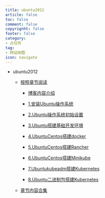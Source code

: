 ```yaml
---
title: ubuntu2012
article: false
toc: false
comment: false
copyrignht: false
footer: false
category:
- 占位符 
tag:
- 网站地图
icon: navigate 
---
```


- ubuntu2012

    - <a href="shardings">按照章节阅读</a>


        - <a href="shardings/ubuntu2012-chapter-0.博客内容介绍.html">博客内容介绍</a>

        - <a href="shardings/ubuntu2012-chapter-1.安装Ubuntu操作系统.html">1.安装Ubuntu操作系统</a>

        - <a href="shardings/ubuntu2012-chapter-2.Ubuntu操作系统初始设置.html">2.Ubuntu操作系统初始设置</a>

        - <a href="shardings/ubuntu2012-chapter-3.Ubuntu搭建基础开发环境.html">3.Ubuntu搭建基础开发环境</a>

        - <a href="shardings/ubuntu2012-chapter-4.UbuntuCentos搭建docker.html">4.UbuntuCentos搭建docker</a>

        - <a href="shardings/ubuntu2012-chapter-5.UbuntuCentos搭建Rancher.html">5.UbuntuCentos搭建Rancher</a>

        - <a href="shardings/ubuntu2012-chapter-6.UbuntuCentos搭建Minikube.html">6.UbuntuCentos搭建Minikube</a>

        - <a href="shardings/ubuntu2012-chapter-7.Ubuntukubeadm搭建Kubernetes.html">7.Ubuntukubeadm搭建Kubernetes</a>

        - <a href="shardings/ubuntu2012-chapter-8.Ubuntu二进制包搭建Kubernetes.html">8.Ubuntu二进制包搭建Kubernetes</a>

    - <a href="ubuntu2012.html#intro">章节内容合集</a>
